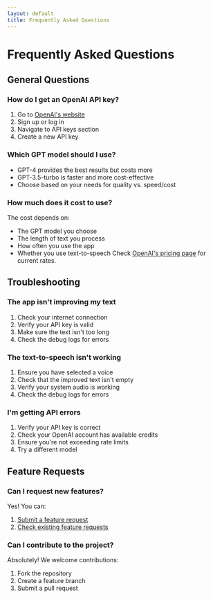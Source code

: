 ```yaml
---
layout: default
title: Frequently Asked Questions
---
```


# Frequently Asked Questions

## General Questions

### How do I get an OpenAI API key?
1. Go to [OpenAI's website](https://platform.openai.com)
2. Sign up or log in
3. Navigate to API keys section
4. Create a new API key

### Which GPT model should I use?
- GPT-4 provides the best results but costs more
- GPT-3.5-turbo is faster and more cost-effective
- Choose based on your needs for quality vs. speed/cost

### How much does it cost to use?
The cost depends on:
- The GPT model you choose
- The length of text you process
- How often you use the app
- Whether you use text-to-speech
Check [OpenAI's pricing page](https://openai.com/pricing) for current rates.

## Troubleshooting

### The app isn't improving my text
1. Check your internet connection
2. Verify your API key is valid
3. Make sure the text isn't too long
4. Check the debug logs for errors

### The text-to-speech isn't working
1. Ensure you have selected a voice
2. Check that the improved text isn't empty
3. Verify your system audio is working
4. Check the debug logs for errors

### I'm getting API errors
1. Verify your API key is correct
2. Check your OpenAI account has available credits
3. Ensure you're not exceeding rate limits
4. Try a different model

## Feature Requests

### Can I request new features?
Yes! You can:
1. [Submit a feature request](https://github.com/tmm22/MacSpeech/issues/new?template=feature_request.md)
2. [Check existing feature requests](https://github.com/tmm22/MacSpeech/labels/enhancement)

### Can I contribute to the project?
Absolutely! We welcome contributions:
1. Fork the repository
2. Create a feature branch
3. Submit a pull request 